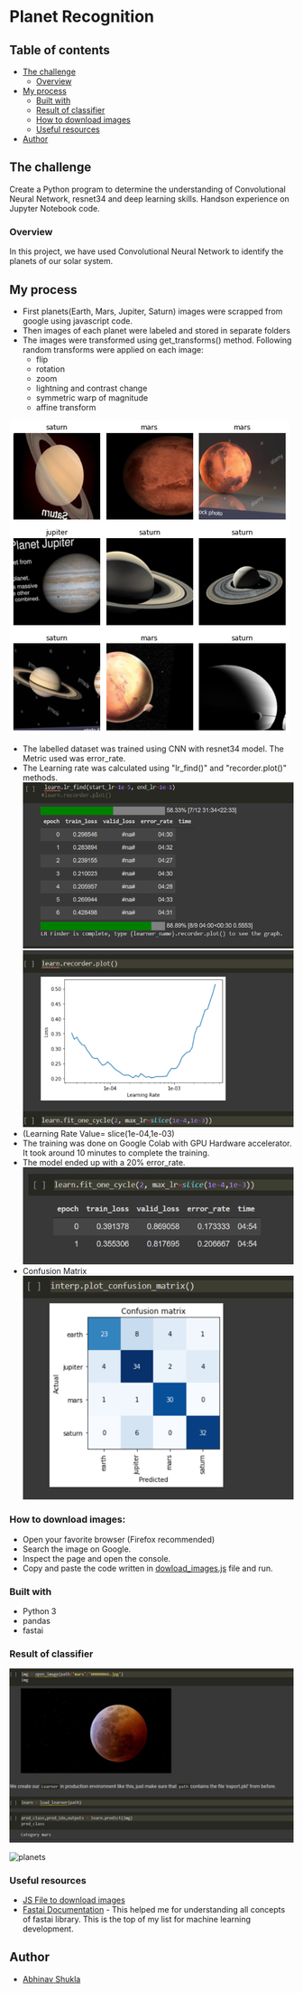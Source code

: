 # Planet Recognition

## Table of contents

- [The challenge](#the-challenge)
  - [Overview](#overview)
- [My process](#my-process)
  - [Built with](#built-with)
  - [Result of classifier](#result-of-classifier)
  - [How to download images](#how-to-download-images)
  - [Useful resources](#useful-resources)
- [Author](#author)


## The challenge

Create a Python program to determine the understanding of Convolutional Neural Network, resnet34 and deep learning skills. Handson experience on Jupyter Notebook code.

### Overview

In this project, we have used Convolutional Neural Network to identify the planets of our solar system.

## My process

- First planets(Earth, Mars, Jupiter, Saturn) images were scrapped from google using javascript code.
- Then images of each planet were labeled and stored in separate folders 
- The images were transformed using get_transforms() method. Following random transforms were applied on each image:
  - flip
  - rotation
  - zoom
  - lightning and contrast change
  - symmetric warp of magnitude
  - affine transform

![alt text](images/planets.png)
- The labelled dataset was trained using CNN with resnet34 model. The Metric used was error_rate.
- The Learning rate was calculated using "lr_find()" and "recorder.plot()" methods. 
![alt text](images/lr.png)
![alt text](images/recorder_lr.png)
- (Learning Rate Value= slice(1e-04,1e-03)
- The training was done on Google Colab with GPU Hardware accelerator. It took around 10 minutes to complete the training.
- The model ended up with a 20% error_rate.
![alt text](images/image_three.png)
- Confusion Matrix
![alt text](images/confusion_matrix.png)

### How to download images:

- Open your favorite browser (Firefox recommended)
- Search the image on Google.
- Inspect the page and open the console.
- Copy and paste the code written in [dowload_images.js](files/download_images.js) file and run.


### Built with

- Python 3
- pandas
- fastai

### Result of classifier

![alt text](images/result.png)


![planets](https://user-images.githubusercontent.com/23055967/159911498-7c102d23-21b7-487e-b3a6-2936291842fa.gif)




### Useful resources

- [JS File to download images](files/download_images.js) 
- [Fastai Documentation](https://docs.fast.ai/) - This helped me for understanding all concepts of fastai library. This is the top of my list for machine learning development.

## Author

- [Abhinav Shukla](Programmer,TCS,Pune)
